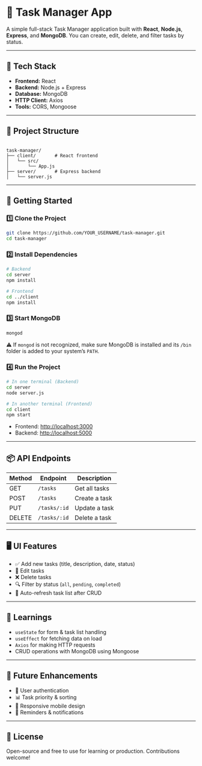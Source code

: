 # 📝 Task Manager App

A simple full-stack Task Manager application built with **React**, **Node.js**, **Express**, and **MongoDB**. You can create, edit, delete, and filter tasks by status.

---

## 🔧 Tech Stack

- **Frontend:** React  
- **Backend:** Node.js + Express  
- **Database:** MongoDB  
- **HTTP Client:** Axios  
- **Tools:** CORS, Mongoose  

---

## 📁 Project Structure

```

task-manager/
├── client/       # React frontend
│   └── src/
│       └── App.js
├── server/       # Express backend
│   └── server.js

````

---

## 🚀 Getting Started

### 1️⃣ Clone the Project

```bash
git clone https://github.com/YOUR_USERNAME/task-manager.git
cd task-manager
````

### 2️⃣ Install Dependencies

```bash
# Backend
cd server
npm install

# Frontend
cd ../client
npm install
```

### 3️⃣ Start MongoDB

```bash
mongod
```

⚠️ If `mongod` is not recognized, make sure MongoDB is installed and its `/bin` folder is added to your system’s `PATH`.

### 4️⃣ Run the Project

```bash
# In one terminal (Backend)
cd server
node server.js

# In another terminal (Frontend)
cd client
npm start
```

* Frontend: [http://localhost:3000](http://localhost:3000)
* Backend: [http://localhost:5000](http://localhost:5000)

---

## 📦 API Endpoints

| Method | Endpoint     | Description   |
| ------ | ------------ | ------------- |
| GET    | `/tasks`     | Get all tasks |
| POST   | `/tasks`     | Create a task |
| PUT    | `/tasks/:id` | Update a task |
| DELETE | `/tasks/:id` | Delete a task |

---

## 🖥 UI Features

* ✅ Add new tasks (title, description, date, status)
* 📝 Edit tasks
* ❌ Delete tasks
* 🔍 Filter by status (`all`, `pending`, `completed`)
* 🔄 Auto-refresh task list after CRUD

---

## 🧠 Learnings

* `useState` for form & task list handling
* `useEffect` for fetching data on load
* `Axios` for making HTTP requests
* CRUD operations with MongoDB using Mongoose

---

## 🚧 Future Enhancements

* 🔐 User authentication
* 📊 Task priority & sorting
* 📱 Responsive mobile design
* 🔔 Reminders & notifications

---

## 📃 License

Open-source and free to use for learning or production. Contributions welcome!

